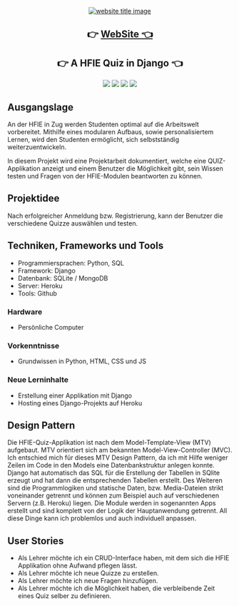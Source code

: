 <p align="center">
    <a href="ec2-3-140-189-226.us-east-2.compute.amazonaws.com"><img src="https://capsule-render.vercel.app/api?type=rect&color=009ACD&height=100&section=header&text=HFIE Quiz&fontSize=60%&fontColor=ffffff" alt="website title image"></a>
    <h2 align="center">👉 <a href="https://hfiequiz.herokuapp.com" >WebSite 👈</a></h2>
    <h2 align="center">👉 A HFIE Quiz in Django 👈</h2>
</p>

<p align="center">
    <img src="https://img.shields.io/badge/language-HTML-blue?style=for-the-badge">
    <img src="https://img.shields.io/badge/language-CSS-blue?style=for-the-badge">
    <img src="https://img.shields.io/badge/language-BootStrap-blue?style=for-the-badge">
    <img src="https://img.shields.io/badge/language-Django-blue?style=for-the-badge">  
</p>

## Ausgangslage

An der HFIE in Zug werden Studenten optimal auf die Arbeitswelt vorbereitet. Mithilfe eines modularen Aufbaus, sowie personalisiertem Lernen, wird den Studenten ermöglicht, sich selbstständig weiterzuentwickeln. 

In diesem Projekt wird eine Projektarbeit dokumentiert, welche eine QUIZ-Applikation anzeigt und einem Benutzer die Möglichkeit gibt, sein Wissen testen und Fragen von der HFIE-Modulen beantworten zu können.

## Projektidee

Nach erfolgreicher Anmeldung bzw. Registrierung, kann der Benutzer die verschiedene Quizze auswählen und testen.

## Techniken, Frameworks und Tools

- Programmiersprachen: Python, SQL
- Framework: Django
- Datenbank: SQLite / MongoDB
- Server: Heroku
- Tools: Github

### Hardware

- Persönliche Computer

### Vorkenntnisse 
- Grundwissen in Python, HTML, CSS und JS

### Neue Lerninhalte

- Erstellung einer Applikation mit Django
- Hosting eines Django-Projekts auf Heroku

## Design Pattern

Die HFIE-Quiz-Applikation ist nach dem Model-Template-View (MTV) aufgebaut. MTV orientiert sich am bekannten Model-View-Controller (MVC). Ich entschied mich für dieses MTV Design Pattern, da ich mit Hilfe weniger Zeilen im Code in den Models eine Datenbankstruktur anlegen konnte. Django hat automatisch das SQL für die Erstellung der Tabellen in SQlite erzeugt und hat dann die entsprechenden Tabellen erstellt. Des Weiteren sind die Programmlogiken und statische Daten, bzw. Media-Dateien strikt voneinander getrennt und können zum Beispiel auch auf verschiedenen Servern (z.B. Heroku) liegen. Die Module werden in sogenannten Apps erstellt und sind komplett von der Logik der Hauptanwendung getrennt. All diese Dinge kann ich problemlos und auch individuell anpassen.

## User Stories

- Als Lehrer möchte ich ein CRUD-Interface haben, mit dem sich die HFIE Applikation ohne Aufwand pflegen lässt.
- Als Lehrer möchte ich neue Quizze zu erstellen.
- Als Lehrer möchte ich neue Fragen hinzufügen.
- Als Lehrer möchte ich die Möglichkeit haben, die verbleibende Zeit eines Quiz selber zu definieren.

